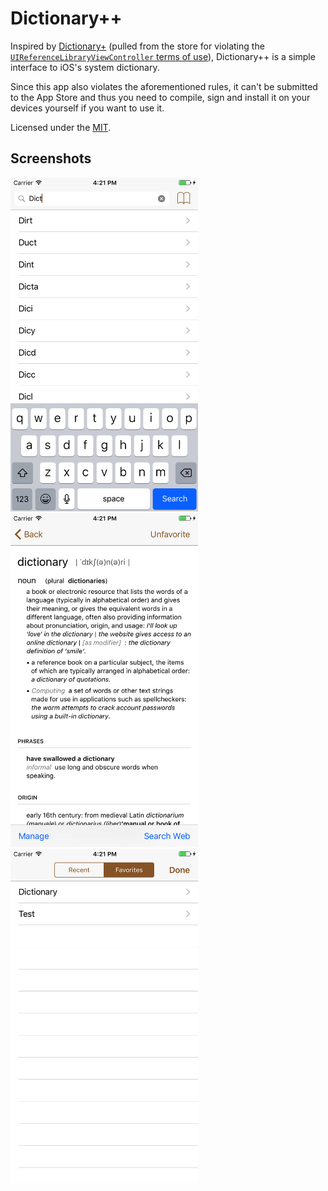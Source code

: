# Dictionary++

Inspired by [Dictionary+](http://www.best10apps.com/apps/dictionary,498743181/) (pulled from the store for violating the [`UIReferenceLibraryViewController` terms of use](http://developer.apple.com/library/ios/#documentation/uikit/reference/UIReferenceLibraryViewControllerClassRef/)), Dictionary++ is a simple interface to iOS's system dictionary.

Since this app also violates the aforementioned rules, it can't be submitted to the App Store and thus you need to compile, sign and install it on your devices yourself if you want to use it.

Licensed under the [MIT](http://opensource.org/licenses/MIT).

## Screenshots

<img src="Dictionary++/Screenshots/1.png?raw=true" width="300" alt="Searching for words"/>
<img src="Dictionary++/Screenshots/2.png?raw=true" width="300" alt="Viewing a word's definition"/>
<img src="Dictionary++/Screenshots/3.png?raw=true" width="300" alt="Viewing the user's favorite words"/>
